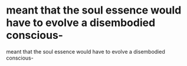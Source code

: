 # meant that the soul essence would have to evolve a disembodied conscious-

meant that the soul essence would have to evolve a disembodied conscious-